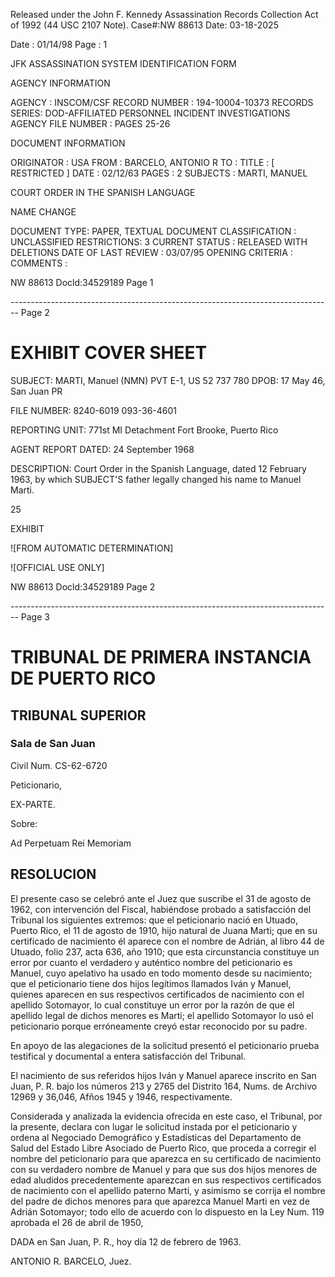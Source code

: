 Released under the John F. Kennedy
Assassination Records Collection Act of
1992 (44 USC 2107 Note). Case#:NW
88613 Date: 03-18-2025

Date : 01/14/98
Page : 1

JFK ASSASSINATION SYSTEM
IDENTIFICATION FORM

AGENCY INFORMATION

AGENCY : INSCOM/CSF
RECORD NUMBER : 194-10004-10373
RECORDS SERIES: DOD-AFFILIATED PERSONNEL INCIDENT INVESTIGATIONS
AGENCY FILE NUMBER : PAGES 25-26

DOCUMENT INFORMATION

ORIGINATOR : USA
FROM : BARCELO, ANTONIO R
TO :
TITLE : [ RESTRICTED ]
DATE : 02/12/63
PAGES : 2
SUBJECTS : MARTI, MANUEL

COURT ORDER IN THE SPANISH LANGUAGE

NAME CHANGE

DOCUMENT TYPE: PAPER, TEXTUAL DOCUMENT
CLASSIFICATION : UNCLASSIFIED
RESTRICTIONS: 3
CURRENT STATUS : RELEASED WITH DELETIONS
DATE OF LAST REVIEW : 03/07/95
OPENING CRITERIA :
COMMENTS :

NW 88613 Docld:34529189 Page 1


-------------------------------------------------------------------------------- Page 2

# EXHIBIT COVER SHEET

SUBJECT: MARTI, Manuel (NMN)
PVT E-1, US 52 737 780
DPOB: 17 May 46, San Juan PR

FILE NUMBER: 8240-6019
093-36-4601

REPORTING UNIT: 771st MI Detachment
Fort Brooke, Puerto Rico

AGENT REPORT DATED: 24 September 1968

DESCRIPTION: Court Order in the Spanish Language, dated 12 February
1963, by which SUBJECT'S father legally changed his
name to Manuel Marti.

25

EXHIBIT

![FROM AUTOMATIC DETERMINATION]

![OFFICIAL USE ONLY]

NW 88613 Docld:34529189 Page 2


-------------------------------------------------------------------------------- Page 3

# TRIBUNAL DE PRIMERA INSTANCIA DE PUERTO RICO
## TRIBUNAL SUPERIOR
### Sala de San Juan

Civil Num. CS-62-6720

Peticionario,

EX-PARTE.

Sobre:

Ad Perpetuam Rei Memoriam

## RESOLUCION

El presente caso se celebró ante el Juez que suscribe el 31 de agosto de 1962, con intervención del Fiscal, habiéndose probado a satisfacción del Tribunal los siguientes extremos: que el peticionario nació en Utuado, Puerto Rico, el 11 de agosto de 1910, hijo natural de Juana Marti; que en su certificado de nacimiento él aparece con el nombre de Adrián, al libro 44 de Utuado, folio 237, acta 636, año 1910; que esta circunstancia constituye un error por cuanto el verdadero y auténtico nombre del peticionario es Manuel, cuyo apelativo ha usado en todo momento desde su nacimiento; que el peticionario tiene dos hijos legítimos llamados Iván y Manuel, quienes aparecen en sus respectivos certificados de nacimiento con el apellido Sotomayor, lo cual constituye un error por la razón de que el apellido legal de dichos menores es Marti; el apellido Sotomayor lo usó el peticionario porque erróneamente creyó estar reconocido por su padre.

En apoyo de las alegaciones de la solicitud presentó el peticionario prueba testifical y documental a entera satisfacción del Tribunal.

El nacimiento de sus referidos hijos Iván y Manuel aparece inscrito en San Juan, P. R. bajo los números 213 y 2765 del Distrito 164, Nums. de Archivo 12969 у 36,046, Afños 1945 y 1946, respectivamente.

Considerada y analizada la evidencia ofrecida en este caso, el Tribunal, por la presente, declara con lugar le solicitud instada por el peticionario y ordena al Negociado Demográfico y Estadísticas del Departamento de Salud del Estado Libre Asociado de Puerto Rico, que proceda a corregir el nombre del peticionario para que aparezca en su certificado de nacimiento con su verdadero nombre de Manuel y para que sus dos hijos menores de edad aludidos precedentemente aparezcan en sus respectivos certificados de nacimiento con el apellido paterno Martí, y asimismo se corrija el nombre del padre de dichos menores para que aparezca Manuel Marti en vez de Adrián Sotomayor; todo ello de acuerdo con lo dispuesto en la Ley Num. 119 aprobada el 26 de abril de 1950,

DADA en San Juan, P. R., hoy día 12 de febrero de 1963.

ANTONIO R. BARCELO,
Juez.
